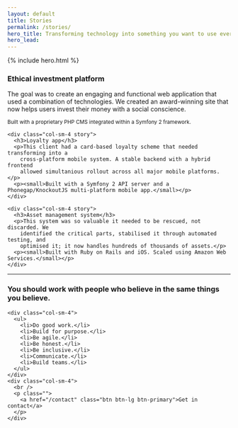 ```yaml
---
layout: default
title: Stories
permalink: /stories/
hero_title: Transforming technology into something you want to use everyday.
hero_lead:
---
```



{% include hero.html %}


<div class="story-container container">
  <div class="row">
    <div class="col-sm-4 story">
      <h3>Ethical investment platform</h3>
      <p>The goal was to create an engaging and functional web application that used a
        combination of technologies. We created an award-winning site that now helps
        users invest their money with a social conscience.</p>
      <p><small>Built with a proprietary PHP CMS integrated within a Symfony 2 framework.</small></p>
    </div>

    <div class="col-sm-4 story">
      <h3>Loyalty app</h3>
      <p>This client had a card-based loyalty scheme that needed transforming into a
        cross-platform mobile system. A stable backend with a hybrid frontend
        allowed simultanious rollout across all major mobile platforms.</p>
      <p><small>Built with a Symfony 2 API server and a Phonegap/KnockoutJS multi-platform mobile app.</small></p>
    </div>

    <div class="col-sm-4 story">
      <h3>Asset management system</h3>
      <p>This system was so valuable it needed to be rescued, not discarded. We
        identified the critical parts, stabilised it through automated testing, and
        optimised it; it now handles hundreds of thousands of assets.</p>
      <p><small>Built with Ruby on Rails and iOS. Scaled using Amazon Web Services.</small></p>
    </div>
  </div>
</div>

<!-- <div class="services-container">
I've also worked on:

Media asset management and delivery for major brands
 - Original music community gig guide and forum
 - Discounts and addiliates platform
 - Educational video courses delivery platform
 - Visualisations of financial risk data
 - Order tracking system
 - BAU product catalogue
 - Node.JS library for controlling RC cars
 - Task churn rate inspector
 - Missing vowels games
 - Wedding RSVP site
 - ROTI transcriptions system site
 - Belly dance company brochure
 - Chrome and Firefox Browser plugins for integrating popular news sites with calls to positive social actions... and many other projects.
</div> -->

<hr />

<div class="next-steps-container container">
  <div class="row">
    <div class="col-sm-4">
      <h3>You should work with people who believe in the same things you believe.</h3>
    </div>

    <div class="col-sm-4">
      <ul>
        <li>Do good work.</li>
        <li>Build for purpose.</li>
        <li>Be agile.</li>
        <li>Be honest.</li>
        <li>Be inclusive.</li>
        <li>Communicate.</li>
        <li>Build teams.</li>
      </ul>
    </div>
    <div class="col-sm-4">
      <br />
      <p class="">
        <a href="/contact" class="btn btn-lg btn-primary">Get in contact</a>
      </p>
    </div>
  </div>
</div>
